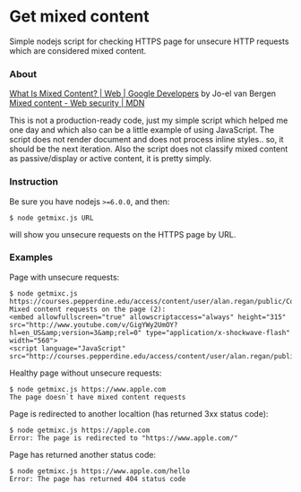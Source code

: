 # Get mixed content
Simple nodejs script for checking HTTPS page for unsecure HTTP requests which are considered mixed content.

### About
[What Is Mixed Content? | Web | Google Developers](https://developers.google.com/web/fundamentals/security/prevent-mixed-content/what-is-mixed-content) by Jo-el van Bergen  
[Mixed content - Web security | MDN](https://developer.mozilla.org/en-US/docs/Web/Security/Mixed_content)

This is not a production-ready code, just my simple script which helped me one day and which also can be a little example of using JavaScript. The script does not render document and does not process inline styles.. so, it should be the next iteration. Also the script does not classify mixed content as passive/display or active content, it is pretty simply. 

### Instruction
Be sure you have nodejs `>=6.0.0`, and then:
```
$ node getmixc.js URL
```
will show you unsecure requests on the HTTPS page by URL.

### Examples
Page with unsecure requests:
```
$ node getmixc.js https://courses.pepperdine.edu/access/content/user/alan.regan/public/Content%20Example%20Unsecured
Mixed content requests on the page (2):
<embed allowfullscreen="true" allowscriptaccess="always" height="315" src="http://www.youtube.com/v/GigYWy2UmOY?hl=en_US&amp;version=3&amp;rel=0" type="application/x-shockwave-flash" width="560">
<script language="JavaScript" src="http://courses.pepperdine.edu/access/content/user/alan.regan/public/countdown.js">
```

Healthy page without unsecure requests:
```
$ node getmixc.js https://www.apple.com
The page doesn`t have mixed content requests
```

Page is redirected to another localtion (has returned 3xx status code):
```
$ node getmixc.js https://apple.com
Error: The page is redirected to "https://www.apple.com/"
```

Page has returned another status code:
```
$ node getmixc.js https://www.apple.com/hello
Error: The page has returned 404 status code
```
